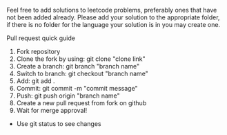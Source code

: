 Feel free to add solutions to leetcode problems, preferably ones that have not been added already.
Please add your solution to the appropriate folder, if there is no folder for the language your solution is in you may create one.

Pull request quick guide
1. Fork repository
2. Clone the fork by using: git clone "clone link"
3. Create a branch: git branch "branch name"
4. Switch to branch: git checkout "branch name"
5. Add: git add .
6. Commit: git commit -m "commit message"
7. Push: git push origin "branch name"
8. Create a new pull request from fork on github
9. Wait for merge approval!
* Use git status to see changes